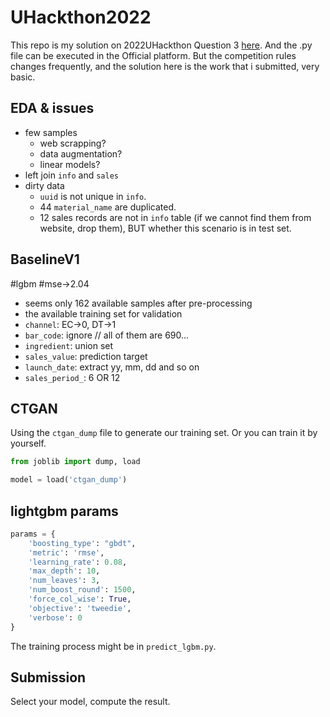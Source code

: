 # UHackthon2022

This repo is my solution on 2022UHackthon Question 3 [here](https://docs.qq.com/doc/DUUNuWUJLd2FpZmN5). And the .py file can be executed in the Official platform. 
But the competition rules changes frequently, and the solution here is the work that i submitted, very basic. 

## EDA & issues
- few samples
  - web scrapping?
  - data augmentation?
  - linear models?
- left join `info` and `sales`
- dirty data
  - `uuid` is not unique in `info`.
  - 44 `material_name` are duplicated.
  - 12 sales records are not in `info` table (if we cannot find them from website, drop them), BUT whether this scenario is in test set. 

## BaselineV1

\#lgbm \#mse->2.04 
- seems only 162 available samples after pre-processing
- the available training set for validation
- `channel`: EC->0, DT->1
- `bar_code`: ignore // all of them are 690...
- `ingredient`: union set
- `sales_value`: prediction target
- `launch_date`: extract yy, mm, dd and so on
- `sales_period_`: 6 OR 12

## CTGAN

Using the `ctgan_dump` file to generate our training set. Or you can train it by yourself.

```py
from joblib import dump, load

model = load('ctgan_dump')
```

## lightgbm params

```py
params = {
    'boosting_type': "gbdt",
    'metric': 'rmse',
    'learning_rate': 0.08,
    'max_depth': 10,
    'num_leaves': 3,
    'num_boost_round': 1500,
    'force_col_wise': True,
    'objective': 'tweedie',
    'verbose': 0
}
```
The training process might be in `predict_lgbm.py`. 

## Submission

Select your model, compute the result.